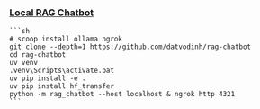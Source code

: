 ### [Local RAG Chatbot](https://github.com/datvodinh/rag-chatbot)

````{tab} From source
```sh
# scoop install ollama ngrok
git clone --depth=1 https://github.com/datvodinh/rag-chatbot
cd rag-chatbot
uv venv
.venv\Scripts\activate.bat
uv pip install -e .
uv pip install hf_transfer
python -m rag_chatbot --host localhost & ngrok http 4321
```
````
